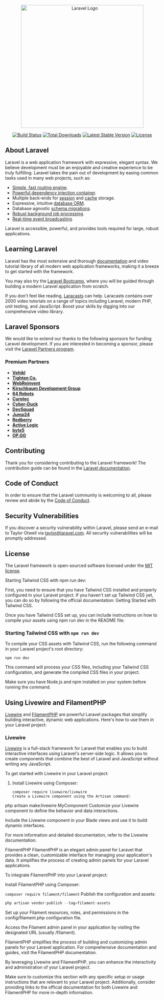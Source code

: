 <p align="center"><a href="https://laravel.com" target="_blank"><img src="https://raw.githubusercontent.com/laravel/art/master/logo-lockup/5%20SVG/2%20CMYK/1%20Full%20Color/laravel-logolockup-cmyk-red.svg" width="400" alt="Laravel Logo"></a></p>

<p align="center">
<a href="https://github.com/laravel/framework/actions"><img src="https://github.com/laravel/framework/workflows/tests/badge.svg" alt="Build Status"></a>
<a href="https://packagist.org/packages/laravel/framework"><img src="https://img.shields.io/packagist/dt/laravel/framework" alt="Total Downloads"></a>
<a href="https://packagist.org/packages/laravel/framework"><img src="https://img.shields.io/packagist/v/laravel/framework" alt="Latest Stable Version"></a>
<a href="https://packagist.org/packages/laravel/framework"><img src="https://img.shields.io/packagist/l/laravel/framework" alt="License"></a>
</p>

## About Laravel

Laravel is a web application framework with expressive, elegant syntax. We believe development must be an enjoyable and creative experience to be truly fulfilling. Laravel takes the pain out of development by easing common tasks used in many web projects, such as:

-   [Simple, fast routing engine](https://laravel.com/docs/routing).
-   [Powerful dependency injection container](https://laravel.com/docs/container).
-   Multiple back-ends for [session](https://laravel.com/docs/session) and [cache](https://laravel.com/docs/cache) storage.
-   Expressive, intuitive [database ORM](https://laravel.com/docs/eloquent).
-   Database agnostic [schema migrations](https://laravel.com/docs/migrations).
-   [Robust background job processing](https://laravel.com/docs/queues).
-   [Real-time event broadcasting](https://laravel.com/docs/broadcasting).

Laravel is accessible, powerful, and provides tools required for large, robust applications.

## Learning Laravel

Laravel has the most extensive and thorough [documentation](https://laravel.com/docs) and video tutorial library of all modern web application frameworks, making it a breeze to get started with the framework.

You may also try the [Laravel Bootcamp](https://bootcamp.laravel.com), where you will be guided through building a modern Laravel application from scratch.

If you don't feel like reading, [Laracasts](https://laracasts.com) can help. Laracasts contains over 2000 video tutorials on a range of topics including Laravel, modern PHP, unit testing, and JavaScript. Boost your skills by digging into our comprehensive video library.

## Laravel Sponsors

We would like to extend our thanks to the following sponsors for funding Laravel development. If you are interested in becoming a sponsor, please visit the [Laravel Partners program](https://partners.laravel.com).

### Premium Partners

-   **[Vehikl](https://vehikl.com/)**
-   **[Tighten Co.](https://tighten.co)**
-   **[WebReinvent](https://webreinvent.com/)**
-   **[Kirschbaum Development Group](https://kirschbaumdevelopment.com)**
-   **[64 Robots](https://64robots.com)**
-   **[Curotec](https://www.curotec.com/services/technologies/laravel/)**
-   **[Cyber-Duck](https://cyber-duck.co.uk)**
-   **[DevSquad](https://devsquad.com/hire-laravel-developers)**
-   **[Jump24](https://jump24.co.uk)**
-   **[Redberry](https://redberry.international/laravel/)**
-   **[Active Logic](https://activelogic.com)**
-   **[byte5](https://byte5.de)**
-   **[OP.GG](https://op.gg)**

## Contributing

Thank you for considering contributing to the Laravel framework! The contribution guide can be found in the [Laravel documentation](https://laravel.com/docs/contributions).

## Code of Conduct

In order to ensure that the Laravel community is welcoming to all, please review and abide by the [Code of Conduct](https://laravel.com/docs/contributions#code-of-conduct).

## Security Vulnerabilities

If you discover a security vulnerability within Laravel, please send an e-mail to Taylor Otwell via [taylor@laravel.com](mailto:taylor@laravel.com). All security vulnerabilities will be promptly addressed.

## License

The Laravel framework is open-sourced software licensed under the [MIT license](https://opensource.org/licenses/MIT).

Starting Tailwind CSS with npm run dev:

First, you need to ensure that you have Tailwind CSS installed and properly configured in your Laravel project. If you haven't set up Tailwind CSS yet, you can do so by following the official documentation: Getting Started with Tailwind CSS.

Once you have Tailwind CSS set up, you can include instructions on how to compile your assets using npm run dev in the README file:

### Starting Tailwind CSS with `npm run dev`

To compile your CSS assets with Tailwind CSS, run the following command in your Laravel project's root directory:

```
npm run dev
```

This command will process your CSS files, including your Tailwind CSS configuration, and generate the compiled CSS files in your project.

Make sure you have Node.js and npm installed on your system before running the command.

## Using Livewire and FilamentPHP

[Livewire](https://laravel-livewire.com) and [FilamentPHP](https://filamentapp.com) are powerful Laravel packages that simplify building interactive, dynamic web applications. Here's how to use them in your Laravel project:

### Livewire

[Livewire](https://laravel-livewire.com) is a full-stack framework for Laravel that enables you to build interactive interfaces using Laravel's server-side logic. It allows you to create components that combine the best of Laravel and JavaScript without writing any JavaScript.

To get started with Livewire in your Laravel project:

1. Install Livewire using Composer:

    ```
    composer require livewire/livewire
    Create a Livewire component using the Artisan command:
    ```

php artisan make:livewire MyComponent
Customize your Livewire component to define the behavior and data interactions.

Include the Livewire component in your Blade views and use it to build dynamic interfaces.

For more information and detailed documentation, refer to the Livewire documentation.

FilamentPHP
FilamentPHP is an elegant admin panel for Laravel that provides a clean, customizable interface for managing your application's data. It simplifies the process of creating admin panels for your Laravel applications.

To integrate FilamentPHP into your Laravel project:

Install FilamentPHP using Composer:

`composer require filament/filament`
Publish the configuration and assets:

```php artisan vendor:publish --tag=filament-config
php artisan vendor:publish --tag=filament-assets
```

Set up your Filament resources, roles, and permissions in the config/filament.php configuration file.

Access the Filament admin panel in your application by visiting the designated URL (usually /filament).

FilamentPHP simplifies the process of building and customizing admin panels for your Laravel application. For comprehensive documentation and guides, visit the FilamentPHP documentation.

By leveraging Livewire and FilamentPHP, you can enhance the interactivity and administration of your Laravel project.

Make sure to customize this section with any specific setup or usage instructions that are relevant to your Laravel project. Additionally, consider providing links to the official documentation for both Livewire and FilamentPHP for more in-depth information.
